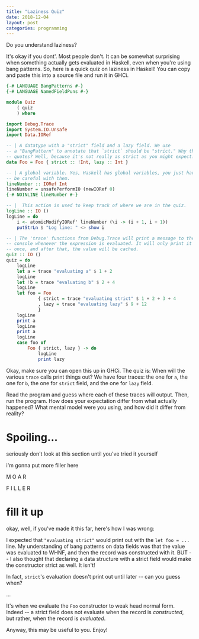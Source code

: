 ```yaml
---
title: "Laziness Quiz"
date: 2018-12-04
layout: post
categories: programming
---
```


Do you understand laziness?

It's okay if you dont'. Most people don't. It can be somewhat surprising when something actually gets evaluated in Haskell, even when you're using bang patterns.
So, here is a quick quiz on laziness in Haskell!
You can copy and paste this into a source file and run it in GHCi.

```haskell
{-# LANGUAGE BangPatterns #-}
{-# LANGUAGE NamedFieldPuns #-}

module Quiz
    ( quiz
    ) where

import Debug.Trace
import System.IO.Unsafe
import Data.IORef

-- | A datatype with a "strict" field and a lazy field. We use
-- a "BangPattern" to annotate that `strict` should be "strict." Why the
-- quotes? Well, because it's not really as strict as you might expect!
data Foo = Foo { strict :: !Int, lazy :: Int }

-- | A global variable. Yes, Haskell has global variables, you just have to
-- be careful with them.
lineNumber :: IORef Int
lineNumber = unsafePerformIO (newIORef 0)
{-# NOINLINE lineNumber #-}

-- |  This action is used to keep track of where we are in the quiz.
logLine :: IO ()
logLine = do
    i <- atomicModifyIORef' lineNumber (\i -> (i + 1, i + 1))
    putStrLn $ "Log line: " <> show i

-- | The 'trace' functions from Debug.Trace will print a message to the
-- console whenever the expression is evaluated. It will only print it
-- once, and after that, the value will be cached.
quiz :: IO ()
quiz = do
    logLine
    let a = trace "evaluating a" $ 1 + 2
    logLine
    let !b = trace "evaluating b" $ 2 + 4
    logLine
    let foo = Foo
            { strict = trace "evaluating strict" $ 1 + 2 + 3 + 4
            , lazy = trace "evaluating lazy" $ 9 + 12
            }
    logLine
    print a
    logLine
    print a
    logLine
    case foo of
        Foo { strict, lazy } -> do
            logLine
            print lazy

```

Okay, make sure you can open this up in GHCi.
The quiz is: When will the various `trace` calls print things out?
We have four traces: the one for `a`, the one for `b`, the one for `strict` field, and the one for `lazy` field.

Read the program and guess where each of these traces will output.
Then, run the program.
How does your expectation differ from what actually happened?
What mental model were you using, and how did it differ from reality?

# Spoiling...

seriously don't look at this section until you've tried it yourself

i'm gonna put more filler here

M O A R

F I L L E R

# fill it up

okay, well, if you've made it this far, here's how I was wrong:

I expected that `"evaluating strict"` would print out with the `let foo = ...` line.
My understanding of bang patterns on data fields was that the value was evaluated to WHNF, and then the record was constructed with it.
BUT -- I also thought that declaring a data structure with a strict field would make the constructor strict as well.
It isn't!

In fact, `strict`'s evaluation doesn't print out until later -- can you guess when?

...

It's when we evaluate the `Foo` constructor to weak head normal form.
Indeed -- a strict field does not evaluate when the record is *constructed*, but rather, when the record is *evaluated*.

Anyway, this may be useful to you. Enjoy!
